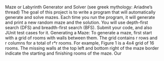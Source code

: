 Maze or Labyrinth Generator and Solver
(see greek mythology: Ariadne’s thread)
The goal of this project is to write a program that will automatically generate and solve mazes. Each time you run the program, it will generate and print a new random maze and the solution. You will use depth-first search (DFS) and breadth-first search (BFS). Submit your code, and also JUnit test cases for it.
Generating a Maze:
To generate a maze, first start with a grid of rooms with walls between them. The grid contains r rows and r columns for a total of r*r rooms. For example, Figure 1 is a 4x4 grid of 16 rooms. The missing walls at the top left and bottom right of the maze border indicate the starting and finishing rooms of the maze.
Our
